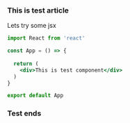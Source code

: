 <!---
Title: This is something very interesting :Title
Description: Lets try if the script can access this :Description
Keywords: Test :Keywords
Author: Tapio Salonen :Author
--->
### This is test article

Lets try some jsx

```jsx
import React from 'react'

const App = () => {
  
  return (
    <div>This is test component</div>
  )
}

export default App
```

### Test ends
